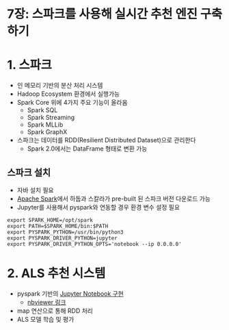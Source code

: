 7장: 스파크를 사용해 실시간 추천 엔진 구축하기
====================================

# 1. 스파크
- 인 메모리 기반의 분산 처리 시스템
- Hadoop Ecosystem 환경에서 실행가능
- Spark Core 위에 4가지 주요 기능이 올라옴
  - Spark SQL
  - Spark Streaming
  - Spark MLLib
  - Spark GraphX
- 스파크는 데이터를 RDD(Resilient Distributed Dataset)으로 관리한다
  - Spark 2.0에서는 DataFrame 형태로 변환 가능

## 스파크 설치
- 자바 설치 필요
- [Apache Spark](https://spark.apache.org/downloads.html)에서 하둡과 스칼라가 pre-built 된 스파크 버전 다운로드 가능
- Jupyter를 사용해서 pyspark와 연동할 경우 환경 변수 설정 필요
```
export SPARK_HOME=/opt/spark
export PATH=$SPARK_HOME/bin:$PATH
export PYSPARK_PYTHON=/usr/bin/python3
export PYSPARK_DRIVER_PYTHON=jupyter
export PYSPARK_DRIVER_PYTHON_OPTS='notebook --ip 0.0.0.0'
```

# 2. ALS 추천 시스템
- pyspark 기반의 [Jupyter Notebook 구현](./python-jupyter/ALS%20Spark%20MLLib.ipynb)
  - [nbviewer 링크](https://nbviewer.jupyter.org/github/coco-in-bluemoon/building-recommendation-engines/blob/master/chapter07/python-jupyter/ALS%20Spark%20MLLib.ipynb)
- map 연산으로 통해 RDD 처리
- ALS 모델 학습 및 평가

